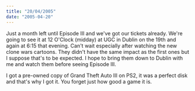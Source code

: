 ```yaml
---
title: "20/04/2005"
date: "2005-04-20"
---
```

Just a month left until Episode III and we've got our tickets already. We're going to see it at 12 O'Clock (midday) at UGC in Dublin on the 19th and again at 6:15 that evening. Can't wait especially after watching the new clone wars cartoons. They didn't have the same impact as the first ones but I suppose that's to be expected. I hope to bring them down to Dublin with me and watch them before seeing Episode III.

I got a pre-owned copy of Grand Theft Auto III on PS2, it was a perfect disk and that's why I got it. You forget just how good a game it is.